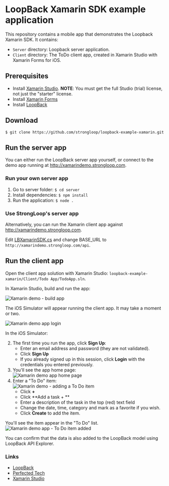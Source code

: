 # LoopBack Xamarin SDK example application 

This repository contains a mobile app that demonstrates the Loopback Xamarin SDK.  It contains:

* `Server` directory: Loopback server application.
* `Client` directory: The ToDo client app, created in Xamarin Studio with Xamarin Forms for iOS.

## Prerequisites

- Install [Xamarin Studio](http://xamarin.com/studio).  **NOTE**: You must get the full Studio (trial) license, not just the "starter" license.
- Install [Xamarin Forms](http://xamarin.com/forms)
- Install [LoopBack](http://loopback.io/)

## Download

```
$ git clone https://github.com/strongloop/loopback-example-xamarin.git
```

##  Run the server app

You can either run the LoopBack server app yourself, or connect to the demo app running at http://xamarindemo.strongloop.com.

### Run your own server app

1. Go to server folder: 
  ```$ cd server```
1. Install dependencies:
  ```$ npm install```
1.  Run the application:
  ```$ node .```

### Use StrongLoop's server app

Alternatively, you can run the Xamarin client app against http://xamarindemo.strongloop.com.

Edit [LBXamarinSDK.cs](https://github.com/strongloop/loopback-example-xamarin/blob/master/Client/Todo%20App/TodoApp/TodoApp/LBXamarinSDK.cs) and change BASE_URL to `http://xamarindemo.strongloop.com/api`.

## Run the client app

Open the client app solution with Xamarin Studio: `loopback-example-xamarin/Client/Todo App/TodoApp.sln`.

In Xamarin Studio, build and run the app:

![Xamarin demo - build app](https://raw.githubusercontent.com/strongloop/loopback-example-xamarin/master/images/xamarin-build-app.png)

The iOS Simulator will appear running the client app.  It may take a moment or two.

![Xamarin demo app login](https://raw.githubusercontent.com/strongloop/loopback-example-xamarin/master/images/xamarin-login.png)

In the iOS Simulator:

2. The first time you run the app, click **Sign Up**:
   - Enter an email address and password (they are not validated).
   - Click **Sign Up**
   - If you already signed up in this session, click **Login** with the credentials you entered previously.  
3. You'll see the app home page: <br/>
![Xamarin demo app home page](https://raw.githubusercontent.com/strongloop/loopback-example-xamarin/master/images/xamarin-todo-app.png)
3. Enter a "To Do" item: <br/>
![Xamarin demo - adding a To Do item](https://raw.githubusercontent.com/strongloop/loopback-example-xamarin/master/images/xamarin-add-todo-item.png)
   - Click **+**
   - Click **Add a task + **
   - Enter a description of the task in the top (red) text field
   - Change the date, time, category and mark as a favorite if you wish.
   - Click **Create** to add the item.

You'll see the item appear in the "To Do" list.
![Xamarin demo app - To Do item added](https://raw.githubusercontent.com/strongloop/loopback-example-xamarin/master/images/xamarin-todo-added.png)

You can confirm that the data is also added to the LoopBack model using LoopBack API Explorer.

### Links 

* [LoopBack](http://loopback.io)
* [Perfected Tech](http://perfectedtech.com)
* [Xamarin Studio](http://xamarin.com)
